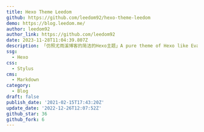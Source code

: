 ```yaml
---
title: Hexo Theme Leedom
github: https://github.com/leedom92/hexo-theme-leedom
demo: https://blog.leedom.me/
author: leedom92
author_link: https://github.com/leedom92
date: 2023-11-28T11:04:39.807Z
description: 「仿照尤雨溪博客的简洁的Hexo主题」A pure theme of Hexo like Evan You's blog
ssg:
  - Hexo
css:
  - Stylus
cms:
  - Markdown
category:
  - Blog
draft: false
publish_date: '2021-02-15T17:43:20Z'
update_date: '2022-12-26T12:07:52Z'
github_star: 36
github_fork: 6
---
```

